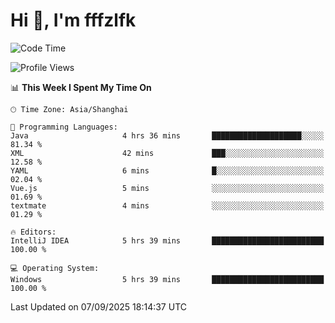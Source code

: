 # Hi 👋, I'm fffzlfk

<!--START_SECTION:waka-->
![Code Time](http://img.shields.io/badge/Code%20Time-1%2C374%20hrs%2029%20mins-blue)

![Profile Views](http://img.shields.io/badge/Profile%20Views-0-blue)

📊 **This Week I Spent My Time On** 

```text
🕑︎ Time Zone: Asia/Shanghai

💬 Programming Languages: 
Java                     4 hrs 36 mins       ████████████████████░░░░░   81.34 % 
XML                      42 mins             ███░░░░░░░░░░░░░░░░░░░░░░   12.58 % 
YAML                     6 mins              █░░░░░░░░░░░░░░░░░░░░░░░░   02.04 % 
Vue.js                   5 mins              ░░░░░░░░░░░░░░░░░░░░░░░░░   01.69 % 
textmate                 4 mins              ░░░░░░░░░░░░░░░░░░░░░░░░░   01.29 % 

🔥 Editors: 
IntelliJ IDEA            5 hrs 39 mins       █████████████████████████   100.00 % 

💻 Operating System: 
Windows                  5 hrs 39 mins       █████████████████████████   100.00 % 
```


 Last Updated on 07/09/2025 18:14:37 UTC
<!--END_SECTION:waka-->
